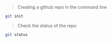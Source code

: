

> Creating a github repo in the command line
```bash
git init
```

> Check the status of the repo
```bash
git status
```

